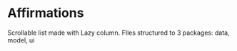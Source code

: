 # Affirmations
Scrollable list made with Lazy column. FIles structured to 3  packages: data, model, ui
